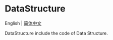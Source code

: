 # DataStructure

English | [简体中文](./README-zh.md "简体中文")

DataStructure include the code of Data Structure.